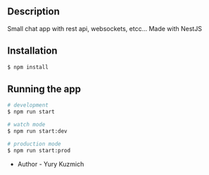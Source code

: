 
## Description
Small chat app with rest api, websockets, etcc... Made with NestJS

## Installation

```bash
$ npm install
```

## Running the app

```bash
# development
$ npm run start

# watch mode
$ npm run start:dev

# production mode
$ npm run start:prod
```

- Author - Yury Kuzmich

